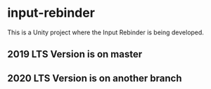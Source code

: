 # input-rebinder
This is a Unity project where the Input Rebinder is being developed.

## 2019 LTS Version is on master

## 2020 LTS Version is on another branch
